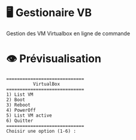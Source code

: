 # 🖥️ Gestionaire VB

Gestion des VM Virtualbox en ligne de commande


# 👁️ Prévisualisation

```
=============================
          VirtualBox
=============================
1) List VM
2) Boot
3) Reboot
4) PowerOff
5) List VM active
6) Quitter
=============================
Choisir une option (1-6) :
```
